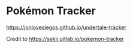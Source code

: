 # Pokémon Tracker
https://jonloveslegos.github.io/undertale-tracker

Credit to https://sekii.gitlab.io/pokemon-tracker